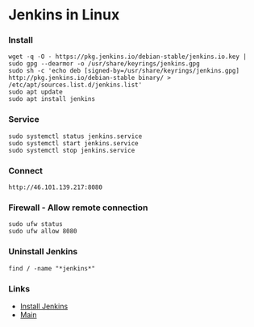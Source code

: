 # Jenkins in Linux

### Install
    wget -q -O - https://pkg.jenkins.io/debian-stable/jenkins.io.key | sudo gpg --dearmor -o /usr/share/keyrings/jenkins.gpg
    sudo sh -c 'echo deb [signed-by=/usr/share/keyrings/jenkins.gpg] http://pkg.jenkins.io/debian-stable binary/ > /etc/apt/sources.list.d/jenkins.list'
    sudo apt update
    sudo apt install jenkins
    
### Service
    sudo systemctl status jenkins.service
    sudo systemctl start jenkins.service
    sudo systemctl stop jenkins.service

### Connect
    http://46.101.139.217:8080
   
### Firewall - Allow remote connection
    sudo ufw status            
    sudo ufw allow 8080
    
### Uninstall Jenkins
    find / -name "*jenkins*"
    
### Links
- [Install Jenkins](https://www.digitalocean.com/community/tutorials/how-to-install-jenkins-on-ubuntu-22-04)
- [Main](./../README.md)